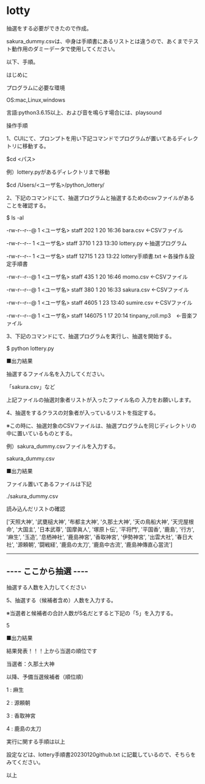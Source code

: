 # lotty
抽選をする必要ができたので作成。

sakura_dummy.csvは、中身は手順書にあるリストとは違うので、あくまでテスト動作用のダミーデータで使用してください。

以下、手順。

はじめに

プログラムに必要な環境

OS:mac,Linux,windows

言語:python3.6.15以上、および音を鳴らす場合には、playsound

操作手順

1、CUIにて、プロンプトを用い下記コマンドでプログラムが置いてあるディレクトリに移動する。

$cd <パス>

例）lottery.pyがあるディレクトリまで移動

$cd  /Users/<ユーザ名>/python_lottery/

2、下記のコマンドにて、抽選プログラムと抽選するためのcsvファイルがあることを確認する。

$ ls -al

-rw-r--r--@  1 <ユーザ名>  staff     202  1 20 16:36 bara.csv ←CSVファイル

-rw-r--r--   1 <ユーザ名>  staff    3710  1 23 13:30 lottery.py ←抽選プログラム

-rw-r--r--   1 <ユーザ名>  staff   12715  1 23 13:22 lottery手順書.txt ←各操作＆設定手順書

-rw-r--r--@  1 <ユーザ名>  staff     435  1 20 16:46 momo.csv ←CSVファイル

-rw-r--r--@  1 <ユーザ名>  staff     380  1 20 16:33 sakura.csv ←CSVファイル

-rw-r--r--@  1 <ユーザ名>  staff    4605  1 23 13:40 sumire.csv ←CSVファイル

-rw-r--r--@  1 <ユーザ名>  staff  146075  1 17 20:14 tinpany_roll.mp3　←音楽ファイル


3、下記のコマンドにて、抽選プログラムを実行し、抽選を開始する。

$ python lottery.py

■出力結果

抽選するファイル名を入力してください。

「sakura.csv」など

上記ファイルの抽選対象者リストが入ったファイル名の
入力をお願いします。

4、抽選をするクラスの対象者が入っているリストを指定する。

※この時に、抽選対象のCSVファイルは、抽選プログラムを同じディレクトリの中に置いているものとする。

例）sakura_dummy.csvファイルを入力する。

sakura_dummy.csv

■出力結果

ファイル置いてあるファイルは下記

./sakura_dummy.csv

読み込んだリストの確認

['天照大神', '武甕槌大神', '布都主大神', '久那土大神', '天の鳥船大神', '天児屋根命', '大国主', '日本武尊', '国摩眞人', '塚原卜伝', '平将門', '平国香', '鹿島', '行方', '麻生', '玉造', '息栖神社', '鹿島神宮', '香取神宮', '伊勢神宮', '出雲大社', '春日大社', '源頼朝', '闘戦経', '鹿島の太刀', '鹿島中古流', '鹿島神傳直心當流']

---------------------------------------
----          ここから抽選           ----
---------------------------------------

抽選する人数を入力してください

5、抽選する（候補者含め）人数を入力する。

※当選者と候補者の合計人数が5名だとすると下記の「5」を入力する。

5

■出力結果

結果発表！！！上から当選の順位です

当選者：久那土大神

以降、予備当選候補者（順位順）

1 : 麻生

2 : 源頼朝

3 : 香取神宮

4 : 鹿島の太刀

実行に関する手順は以上

設定などは、lottery手順書20230120github.txt に記載しているので、そちらをみてください。

以上
